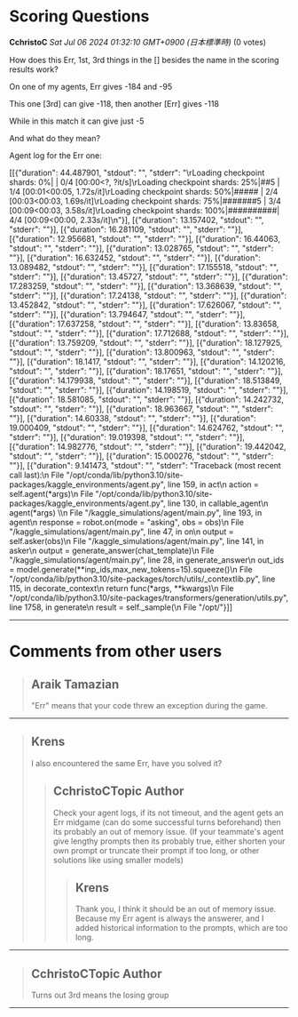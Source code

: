 # Scoring Questions

**CchristoC** *Sat Jul 06 2024 01:32:10 GMT+0900 (日本標準時)* (0 votes)

How does this Err, 1st, 3rd things in the [] besides the name in the scoring results work?

On one of my agents,  Err gives -184 and -95

This one [3rd] can give -118, then another [Err] gives -118

While in this match it can give just -5

And what do they mean?

Agent log for the Err one:

[[{"duration": 44.487901, "stdout": "", "stderr": "\rLoading checkpoint shards:   0%|          | 0/4 [00:00<?, ?it/s]\rLoading checkpoint shards:  25%|##5       | 1/4 [00:01<00:05,  1.72s/it]\rLoading checkpoint shards:  50%|#####     | 2/4 [00:03<00:03,  1.69s/it]\rLoading checkpoint shards:  75%|#######5  | 3/4 [00:09<00:03,  3.58s/it]\rLoading checkpoint shards: 100%|##########| 4/4 [00:09<00:00,  2.33s/it]\n"}],
 [{"duration": 13.157402, "stdout": "", "stderr": ""}],
 [{"duration": 16.281109, "stdout": "", "stderr": ""}],
 [{"duration": 12.956681, "stdout": "", "stderr": ""}],
 [{"duration": 16.44063, "stdout": "", "stderr": ""}],
 [{"duration": 13.028765, "stdout": "", "stderr": ""}],
 [{"duration": 16.632452, "stdout": "", "stderr": ""}],
 [{"duration": 13.089482, "stdout": "", "stderr": ""}],
 [{"duration": 17.155518, "stdout": "", "stderr": ""}],
 [{"duration": 13.45727, "stdout": "", "stderr": ""}],
 [{"duration": 17.283259, "stdout": "", "stderr": ""}],
 [{"duration": 13.368639, "stdout": "", "stderr": ""}],
 [{"duration": 17.24138, "stdout": "", "stderr": ""}],
 [{"duration": 13.452842, "stdout": "", "stderr": ""}],
 [{"duration": 17.626067, "stdout": "", "stderr": ""}],
 [{"duration": 13.794647, "stdout": "", "stderr": ""}],
 [{"duration": 17.637258, "stdout": "", "stderr": ""}],
 [{"duration": 13.83658, "stdout": "", "stderr": ""}],
 [{"duration": 17.712688, "stdout": "", "stderr": ""}],
 [{"duration": 13.759209, "stdout": "", "stderr": ""}],
 [{"duration": 18.127925, "stdout": "", "stderr": ""}],
 [{"duration": 13.800963, "stdout": "", "stderr": ""}],
 [{"duration": 18.1417, "stdout": "", "stderr": ""}],
 [{"duration": 14.120216, "stdout": "", "stderr": ""}],
 [{"duration": 18.17651, "stdout": "", "stderr": ""}],
 [{"duration": 14.179938, "stdout": "", "stderr": ""}],
 [{"duration": 18.513849, "stdout": "", "stderr": ""}],
 [{"duration": 14.198519, "stdout": "", "stderr": ""}],
 [{"duration": 18.581085, "stdout": "", "stderr": ""}],
 [{"duration": 14.242732, "stdout": "", "stderr": ""}],
 [{"duration": 18.963667, "stdout": "", "stderr": ""}],
 [{"duration": 14.60338, "stdout": "", "stderr": ""}],
 [{"duration": 19.000409, "stdout": "", "stderr": ""}],
 [{"duration": 14.624762, "stdout": "", "stderr": ""}],
 [{"duration": 19.019398, "stdout": "", "stderr": ""}],
 [{"duration": 14.982776, "stdout": "", "stderr": ""}],
 [{"duration": 19.442042, "stdout": "", "stderr": ""}],
 [{"duration": 15.000276, "stdout": "", "stderr": ""}],
 [{"duration": 9.141473, "stdout": "", "stderr": "Traceback (most recent call last):\n  File \"/opt/conda/lib/python3.10/site-packages/kaggle_environments/agent.py\", line 159, in act\n    action = self.agent(*args)\n  File \"/opt/conda/lib/python3.10/site-packages/kaggle_environments/agent.py\", line 130, in callable_agent\n    agent(*args) \\\n  File \"/kaggle_simulations/agent/main.py\", line 193, in agent\n    response = robot.on(mode = \"asking\", obs = obs)\n  File \"/kaggle_simulations/agent/main.py\", line 47, in on\n    output = self.asker(obs)\n  File \"/kaggle_simulations/agent/main.py\", line 141, in asker\n    output = generate_answer(chat_template)\n  File \"/kaggle_simulations/agent/main.py\", line 28, in generate_answer\n    out_ids = model.generate(**inp_ids,max_new_tokens=15).squeeze()\n  File \"/opt/conda/lib/python3.10/site-packages/torch/utils/_contextlib.py\", line 115, in decorate_context\n    return func(*args, **kwargs)\n  File \"/opt/conda/lib/python3.10/site-packages/transformers/generation/utils.py\", line 1758, in generate\n    result = self._sample(\n  File \"/opt/"}]]



---

 # Comments from other users

> ## Araik Tamazian
> 
> "Err" means that your code threw an exception during the game.
> 
> 
> 


---

> ## Krens
> 
> I also encountered the same Err, have you solved it?
> 
> 
> 
> > ## CchristoCTopic Author
> > 
> > Check your agent logs, if its not timeout, and the agent gets an Err midgame (can do some successful turns beforehand) then its probably an out of memory issue. (If your teammate's agent give lengthy prompts then its probably true, either shorten your own prompt or truncate their prompt if too long, or other solutions like using smaller models)
> > 
> > 
> > 
> > > ## Krens
> > > 
> > > Thank you, I think it should be an out of memory issue. Because my Err agent is always the answerer, and I added historical information to the prompts, which are too long.
> > > 
> > > 
> > > 


---

> ## CchristoCTopic Author
> 
> Turns out 3rd means the losing group
> 
> 
> 


---

